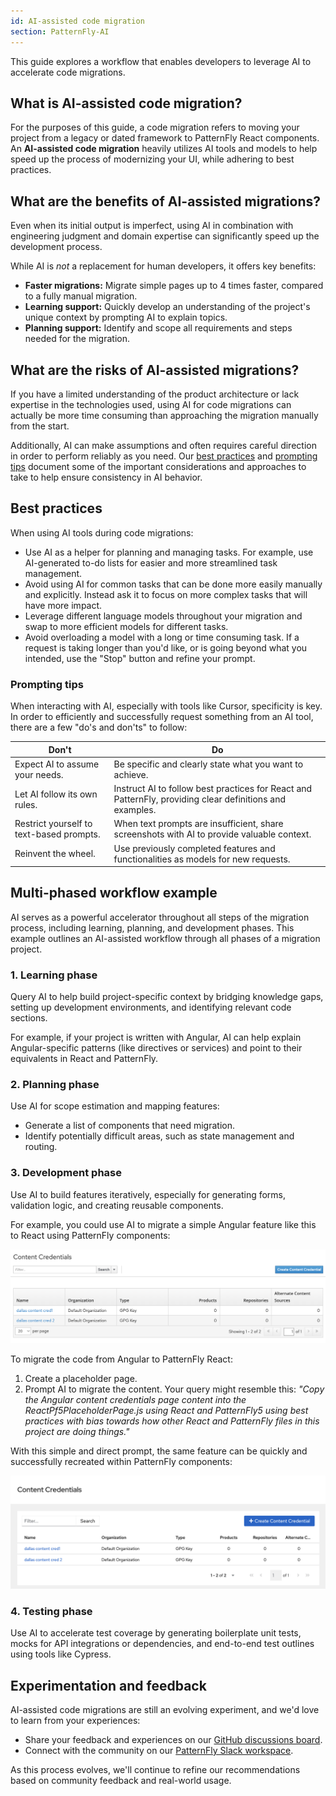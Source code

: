 ```yaml
---
id: AI-assisted code migration
section: PatternFly-AI
---
```


This guide explores a workflow that enables developers to leverage AI to accelerate code migrations. 

## What is AI-assisted code migration?

For the purposes of this guide, a code migration refers to moving your project from a legacy or dated framework to PatternFly React components. An **AI-assisted code migration** heavily utilizes AI tools and models to help speed up the process of modernizing your UI, while adhering to best practices. 

## What are the benefits of AI-assisted migrations? 

Even when its initial output is imperfect, using AI in combination with engineering judgment and domain expertise can significantly speed up the development process.

While AI is *not* a replacement for human developers, it offers key benefits: 
- **Faster migrations:** Migrate simple pages up to 4 times faster, compared to a fully manual migration. 
- **Learning support:** Quickly develop an understanding of the project's unique context by prompting AI to explain topics. 
- **Planning support:** Identify and scope all requirements and steps needed for the migration. 

## What are the risks of AI-assisted migrations? 

If you have a limited understanding of the product architecture or lack expertise in the technologies used, using AI for code migrations can actually be more time consuming than approaching the migration manually from the start.

Additionally, AI can make assumptions and often requires careful direction in order to perform reliably as you need. Our [best practices](#best-practices) and [prompting tips](#prompting-tips) document some of the important considerations and approaches to take to help ensure consistency in AI behavior.


## Best practices

When using AI tools during code migrations:
	
- Use AI as a helper for planning and managing tasks. For example, use AI-generated to-do lists for easier and more streamlined task management.
- Avoid using AI for common tasks that can be done more easily manually and explicitly. Instead ask it to focus on more complex tasks that will have more impact. 
- Leverage different language models throughout your migration and swap to more efficient models for different tasks. 
- Avoid overloading a model with a long or time consuming task. If a request is taking longer than you'd like, or is going beyond what you intended, use the "Stop" button and refine your prompt.

### Prompting tips

When interacting with AI, especially with tools like Cursor, specificity is key. In order to efficiently and successfully request something from an AI tool, there are a few "do's and don'ts" to follow:

| **Don't** | **Do** |
| --- | --- |
| Expect AI to assume your needs. | Be specific and clearly state what you want to achieve. |
| Let AI follow its own rules. | Instruct AI to follow best practices for React and PatternFly, providing clear definitions and examples. |
| Restrict yourself to text-based prompts. | When text prompts are insufficient, share screenshots with AI to provide valuable context. |
| Reinvent the wheel. |  Use previously completed features and functionalities as models for new requests. |

## Multi-phased workflow example

AI serves as a powerful accelerator throughout all steps of the migration process, including learning, planning, and development phases. This example outlines an AI-assisted workflow through all phases of a migration project.

### 1. Learning phase

Query AI to help build project-specific context by bridging knowledge gaps, setting up development environments, and identifying relevant code sections.

For example, if your project is written with Angular, AI can help explain Angular-specific patterns (like directives or services) and point to their equivalents in React and PatternFly.

### 2. Planning phase

Use AI for scope estimation and mapping features:
- Generate a list of components that need migration.
- Identify potentially difficult areas, such as state management and routing.

### 3. Development phase

Use AI to build features iteratively, especially for generating forms, validation logic, and creating reusable components.

For example, you could use AI to migrate a simple Angular feature like this to React using PatternFly components:
        
![Before migration - Angular Content Credentials page](./img/content-credentials-before.png)

To migrate the code from Angular to PatternFly React:
1. Create a placeholder page.
2. Prompt AI to migrate the content. Your query might resemble this: _"Copy the Angular content credentials page content into the ReactPf5PlaceholderPage.js using React and PatternFly5 using best practices with bias towards how other React and PatternFly files in this project are doing things."_

With this simple and direct prompt, the same feature can be quickly and successfully recreated within PatternFly components:  

![After migration - React PatternFly Content Credentials page](./img/content-credentials-after.png)

### 4. Testing phase

Use AI to accelerate test coverage by generating boilerplate unit tests, mocks for API integrations or dependencies, and end-to-end test outlines using tools like Cypress.

## Experimentation and feedback 

AI-assisted code migrations are still an evolving experiment, and we'd love to learn from your experiences: 
- Share your feedback and experiences on our [GitHub discussions board](https://github.com/orgs/patternfly/discussions).
- Connect with the community on our [PatternFly Slack workspace](https://join.slack.com/t/patternfly/shared_invite/zt-1npmqswgk-bF2R1E2rglV8jz5DNTezMQ).
 
As this process evolves, we'll continue to refine our recommendations based on community feedback and real-world usage. 
